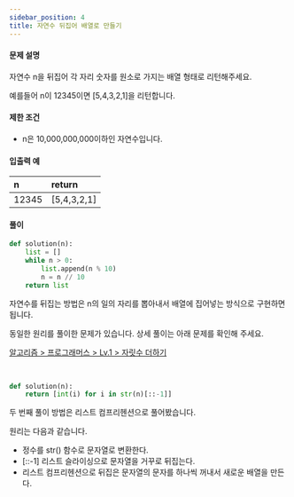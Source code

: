 ```yaml
---
sidebar_position: 4
title: 자연수 뒤집어 배열로 만들기
---
```


#### 문제 설명

자연수 n을 뒤집어 각 자리 숫자를 원소로 가지는 배열 형태로 리턴해주세요.

예를들어 n이 12345이면 [5,4,3,2,1]을 리턴합니다.

#### 제한 조건

- n은 10,000,000,000이하인 자연수입니다.

#### 입출력 예

| n     | return      |
| :---- | :---------- |
| 12345 | [5,4,3,2,1] |

#### 풀이

```python title='첫 번째 풀이'
def solution(n):
    list = []
    while n > 0:
        list.append(n % 10)
        n = n // 10
    return list
```

자연수를 뒤집는 방법은 n의 일의 자리를 뽑아내서 배열에 집어넣는 방식으로 구현하면 됩니다.

동일한 원리를 풀이한 문제가 있습니다. 상세 풀이는 아래 문제를 확인해 주세요.

[알고리즘 > 프로그래머스 > Lv.1 > 자릿수 더하기](https://coldrain-f.netlify.app/algorithm/%ED%94%84%EB%A1%9C%EA%B7%B8%EB%9E%98%EB%A8%B8%EC%8A%A4/Lv.%201/%EC%9E%90%EB%A6%BF%EC%88%98-%EB%8D%94%ED%95%98%EA%B8%B0)

<br/>

```python title='두 번째 풀이'
def solution(n):
    return [int(i) for i in str(n)[::-1]]
```

두 번째 풀이 방법은 리스트 컴프리헨션으로 풀어봤습니다.

원리는 다음과 같습니다.

- 정수를 str() 함수로 문자열로 변환한다.
- [::-1] 리스트 슬라이싱으로 문자열을 거꾸로 뒤집는다.
- 리스트 컴프리헨션으로 뒤집은 문자열의 문자를 하나씩 꺼내서 새로운 배열을 만든다.
